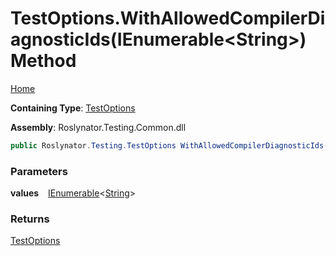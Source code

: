 # TestOptions\.WithAllowedCompilerDiagnosticIds\(IEnumerable\<String>\) Method

[Home](../../../../README.md)

**Containing Type**: [TestOptions](../README.md)

**Assembly**: Roslynator\.Testing\.Common\.dll

```csharp
public Roslynator.Testing.TestOptions WithAllowedCompilerDiagnosticIds(System.Collections.Generic.IEnumerable<string> values)
```

### Parameters

**values** &ensp; [IEnumerable](https://docs.microsoft.com/en-us/dotnet/api/system.collections.generic.ienumerable-1)\<[String](https://docs.microsoft.com/en-us/dotnet/api/system.string)>

### Returns

[TestOptions](../README.md)

